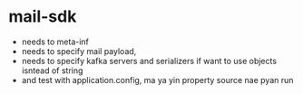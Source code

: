 # mail-sdk

- needs to meta-inf
- needs to specify mail payload,
- needs to specify kafka servers and serializers if want to use objects isntead of string
- and test with application.config, ma ya yin property source nae pyan run 
